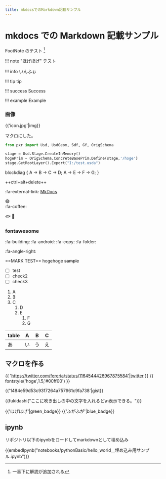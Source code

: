 ```yaml
---
title: mkdocsでのMarkdown記載サンプル
---
```


# mkdocs での Markdown 記載サンプル

FootNote のテスト [^1]

!!! note "ほげほげ"
    テスト

!!! info
    いんふぉ

!!! tip
    tip

!!! success
    Success

!!! example
    Example
    
### 画像

{{'icon.jpg'|img}}

マクロにした。

```python
from pxr import Usd, UsdGeom, Sdf, Gf, OrigSchema

stage = Usd.Stage.CreateInMemory()
hogePrim = OrigSchema.ConcreteBasePrim.Define(stage,'/hoge')
stage.GetRootLayer().Export("I:/test.usda")
```

blockdiag {
A -> B -> C -> D;
A -> E -> F -> G;
}



++ctrl+alt+delete++

:fa-external-link: [MkDocs](http://www.mkdocs.org/)

:smile:  
:fa-coffee:

:fish:
:frog:

### fontawesome

:fa-building:
:fa-android:
:fa-copy:
:fa-folder:

:fa-angle-right:

==MARK TEST== hogehoge
~~sample~~

- [ ] test
- [ ] check2
- [ ] check3

1. A
2. B
3. C
   1. D
   2. E
      1. F
      2. G

| table | A   | B   | C   |
| ----- | --- | --- | --- |
| あ    | い  | う  | え  |

## マクロを作る

{{ 'https://twitter.com/fereria/status/1164544426967875584'|twitter }}
{{ fontstyle('hoge',1.5,'#00ff00') }}

{{'1484e59d53c93f7264a757961c9fa738'|gist}}

[^1]: 一番下に解説が追加される

{{fukidashi("ここに吹き出しの中の文字を入れると\n表示できる。")}}


{{'ほげほげ'|green_badge}} {{'ふがふが'|blue_badge}}

## ipynb

リポジトリ以下のipynbをロードしてmarkdownとして埋め込み

{{embedIpynb("notebooks/pythonBasic/hello_world__埋め込み用サンプル.ipynb")}}